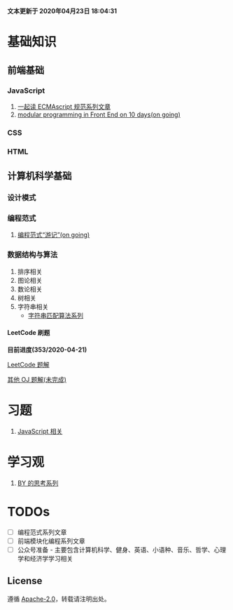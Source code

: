 **文本更新于 2020年04月23日 18:04:31**
# 基础知识
## 前端基础
### JavaScript
1. [一起读 ECMAscript 规范系列文章](./integration/es-specification-together.md)
2. [modular programming in Front End on 10 days(on going)]()
### CSS

### HTML

## 计算机科学基础
### 设计模式

### 编程范式
1. [编程范式“游记”(on going)]()

### 数据结构与算法
1. 排序相关
2. 图论相关
3. 数论相关
4. 树相关
5. 字符串相关
    - [字符串匹配算法系列](./integration/string-match-algo.md)
#### LeetCode 刷题
**目前进度(353/2020-04-21)**

[LeetCode 题解](./algorithms/leetcode-problems/README.md)


[其他 OJ 题解(未完成)]()

# 习题
1. [JavaScript 相关](习题/JavaScript/README.md)

# 学习观
1. [BY 的思考系列]()

# TODOs
- [ ] 编程范式系列文章
- [ ] 前端模块化编程系列文章
- [ ] 公众号准备 - 主要包含计算机科学、健身、英语、小语种、音乐、哲学、心理学和经济学学习相关

## License
遵循 [Apache-2.0](https://github.com/azl397985856/leetcode/blob/master/LICENSE.txt)，转载请注明出处。